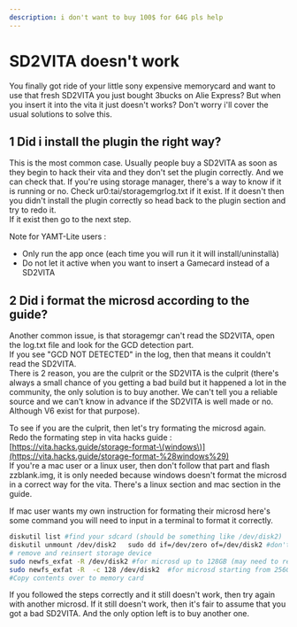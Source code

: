 ```yaml
---
description: i don't want to buy 100$ for 64G pls help
---
```


# SD2VITA doesn't work

You finally got ride of your little sony expensive memorycard and want to use that fresh SD2VITA you just bought 3bucks on Alie Express? But when you insert it into the vita it just doesn't works? Don't worry i'll cover the usual solutions to solve this.

## 1 Did i install the plugin the right way?

This is the most common case. Usually people buy a SD2VITA as soon as they begin to hack their vita and they don't set the plugin correctly. And we can check that. If you're using storage manager, there's a way to know if it is running or no. Check ur0:tai/storagemgrlog.txt if it exist. If it doesn't then you didn't install the plugin correctly so head back to the plugin section and try to redo it.   
If it exist then go to the next step.  
  
Note for YAMT-Lite users : 

* Only run the app once \(each time you will run it it will install/uninstallà\)
* Do not let it active when you want to insert a Gamecard instead of a SD2VITA

## 2 Did i format the microsd according to the guide? 

Another common issue, is that storagemgr can't read the SD2VITA, open the log.txt file and look for the GCD detection part.  
If you see "GCD NOT DETECTED" in the log, then that means it couldn't read the SD2VITA.  
There is 2 reason, you are the culprit or the SD2VITA is the culprit \(there's always a small chance of you getting a bad build but it happened a lot in the community, the only solution is to buy another. We can't tell you a reliable source and we can't know in advance if the SD2VITA is well made or no. Although V6 exist for that purpose\).  
  
To see if you are the culprit, then let's try formating the microsd again.  
Redo the formating step in vita hacks guide : [https://vita.hacks.guide/storage-format-\(windows\)](https://vita.hacks.guide/storage-format-%28windows%29)  
If you're a mac user or a linux user, then don't follow that part and flash zzblank.img, it is only needed because windows doesn't format the microsd in a correct way for the vita. There's a linux section and mac section in the guide.  
  
If mac user wants my own instruction for formating their microsd here's some command you will need to input in a terminal to format it correctly. 

```bash
diskutil list #find your sdcard (should be something like /dev/disk2)
diskutil unmount /dev/disk2   sudo dd if=/dev/zero of=/dev/disk2 #don't forget to change disk2 to your disk number
# remove and reinsert storage device 
sudo newfs_exfat -R /dev/disk2 #for microsd up to 128GB (may need to remove and reinsert to see it in finder)
sudo newfs_exfat -R  -c 128 /dev/disk2  #for microsd starting from 256GB
#Copy contents over to memory card
```

If you followed the steps correctly and it still doesn't work, then try again with another microsd. If it still doesn't work, then it's fair to assume that you got a bad SD2VITA. And the only option left is to buy another one.


